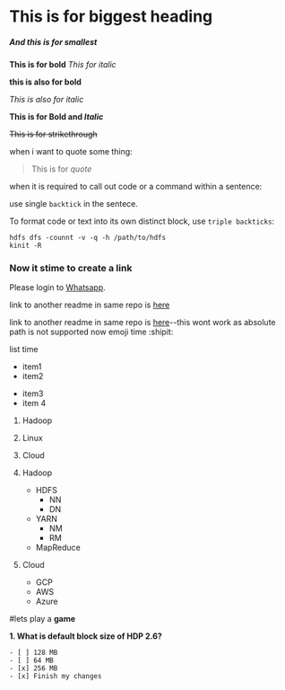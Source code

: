 # This is for biggest heading 

##### And this is for smallest

**This is for bold**
*This for italic*

__this is also for bold__



_This is also for italic_

**This is for Bold and _Italic_**

~~This is for strikethrough~~

when i want to quote some thing:
>This is for _quote_

when it is required to call out code or a command within a sentence:

use single `backtick` in the sentece.


To format code or text into its own distinct block, use `triple backticks`:

```
hdfs dfs -counnt -v -q -h /path/to/hdfs
kinit -R
```

### Now it stime to create a **link**

Please login to [Whatsapp](https://web.whatsapp.com).

link to another readme in same repo is [here](example.md)

link to another readme in same repo is [here](project1/example.md)--this wont work as absolute path is not supported
now emoji time :shipit:

list time 
- item1
- item2

* item3
* item 4

1. Hadoop
2. Linux
3. Cloud


1. Hadoop
    - HDFS
      - NN
      - DN
    - YARN
      - NM
      - RM
    - MapReduce
    
 2. Cloud
    - GCP
    - AWS
    - Azure
    
    
    
#lets play a **game**

**1. What is default block size of HDP 2.6?**

    - [ ] 128 MB
    - [ ] 64 MB
    - [x] 256 MB
    - [x] Finish my changes

















